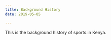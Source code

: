 ```yaml
---
title: Background History
date: 2019-05-05

---
```



This is the background history of sports in Kenya.
